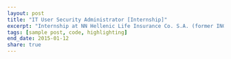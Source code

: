 ```yaml
---
layout: post
title: "IT User Security Administrator [Internship]"
excerpt: "Internship at NN Hellenic Life Insurance Co. S.A. (former ING Greek Life Insurance Company S.A.)"
tags: [sample post, code, highlighting]
end_date: 2015-01-12
share: true
---
```


